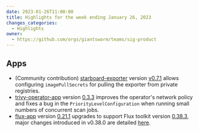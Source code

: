 ```yaml
---
date: 2023-01-26T11:00:00
title: Highlights for the week ending January 26, 2023
changes_categories:
  - Highlights
owner:
  - https://github.com/orgs/giantswarm/teams/sig-product
---
```


## Apps

- (Community contribution) [starboard-exporter](https://github.com/giantswarm/starboard-exporter) version [v0.7.1](https://github.com/giantswarm/starboard-exporter/blob/main/CHANGELOG.md#071---2023-01-25) allows configuring `imagePullSecrets` for pulling the exporter from private registries.
- [trivy-operator-app](https://github.com/giantswarm/trivy-operator-app) version [0.3.3](https://github.com/giantswarm/trivy-operator-app/blob/main/CHANGELOG.md#033---2023-01-24) improves the operator's network policy and fixes a bug in the `PriorityLevelConfiguration` when running small numbers of concurrent scan jobs.
- [flux-app](https://github.com/giantswarm/flux-app) version [0.21.1](https://github.com/giantswarm/flux-app/releases/tag/v0.21.1) upgrades to support Flux toolkit version [0.38.3](https://github.com/fluxcd/flux2/releases/tag/v0.38.3), major changes introduced in v0.38.0 are detailed [here](https://github.com/fluxcd/flux2/releases/tag/v0.38.0).

